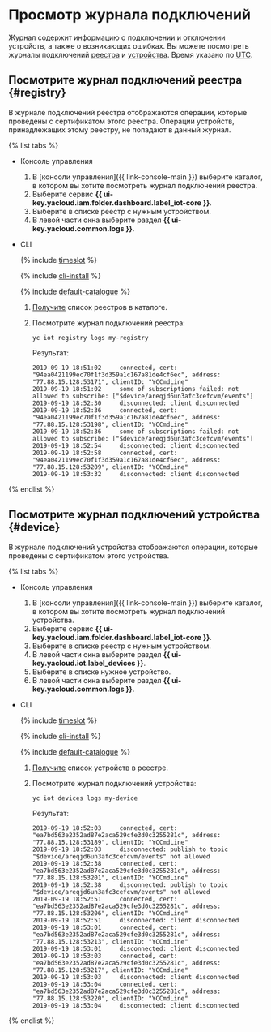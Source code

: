 # Просмотр журнала подключений

Журнал содержит информацию о подключении и отключении устройств, а также о возникающих ошибках. Вы можете посмотреть журналы подключений [реестра](#registry) и [устройства](#device). Время указано по [UTC](https://ru.wikipedia.org/wiki/Всемирное_координированное_время).

## Посмотрите журнал подключений реестра {#registry}

В журнале подключений реестра отображаются операции, которые проведены с сертификатом этого реестра. Операции устройств, принадлежащих этому реестру, не попадают в данный журнал.

{% list tabs %}

- Консоль управления

    1. В [консоли управления]({{ link-console-main }}) выберите каталог, в котором вы хотите посмотреть журнал подключений реестра.
    1. Выберите сервис **{{ ui-key.yacloud.iam.folder.dashboard.label_iot-core }}**.
    1. Выберите в списке реестр с нужным устройством.
    1. В левой части окна выберите раздел **{{ ui-key.yacloud.common.logs }}**.
   
- CLI

  {% include [timeslot](../../_includes/functions/timeslot.md) %}

  {% include [cli-install](../../_includes/cli-install.md) %}
  
  {% include [default-catalogue](../../_includes/default-catalogue.md) %}

  1. [Получите](registry/registry-list.md##registry-list) список реестров в каталоге.

  1. Посмотрите журнал подключений реестра:
  
        ```
        yc iot registry logs my-registry
        ```
		
        Результат:
        ```
        2019-09-19 18:51:02     connected, cert: "94ea0421199ec70f1f3d359a1c167a81de4cf6ec", address: "77.88.15.128:53171", clientID: "YCCmdLine"
        2019-09-19 18:51:02     some of subscriptions failed: not allowed to subscribe: ["$device/areqjd6un3afc3cefcvm/events"]
        2019-09-19 18:52:30     disconnected: client disconnected
        2019-09-19 18:52:36     connected, cert: "94ea0421199ec70f1f3d359a1c167a81de4cf6ec", address: "77.88.15.128:53198", clientID: "YCCmdLine"
        2019-09-19 18:52:36     some of subscriptions failed: not allowed to subscribe: ["$device/areqjd6un3afc3cefcvm/events"]
        2019-09-19 18:52:54     disconnected: client disconnected
        2019-09-19 18:52:58     connected, cert: "94ea0421199ec70f1f3d359a1c167a81de4cf6ec", address: "77.88.15.128:53209", clientID: "YCCmdLine"
        2019-09-19 18:53:32     disconnected: client disconnected
        ```
  
{% endlist %}

## Посмотрите журнал подключений устройства {#device}

В журнале подключений устройства отображаются операции, которые проведены с сертификатом этого устройства.

{% list tabs %}

- Консоль управления

    1. В [консоли управления]({{ link-console-main }}) выберите каталог, в котором вы хотите посмотреть журнал подключений устройства.
    1. Выберите сервис **{{ ui-key.yacloud.iam.folder.dashboard.label_iot-core }}**.
    1. Выберите в списке реестр с нужным устройством.
    1. В левой части окна выберите раздел **{{ ui-key.yacloud.iot.label_devices }}**.
    1. Выберите в списке нужное устройство.
    1. В левой части окна выберите раздел **{{ ui-key.yacloud.common.logs }}**.

- CLI

    {% include [timeslot](../../_includes/functions/timeslot.md) %}

    {% include [cli-install](../../_includes/cli-install.md) %}
  
    {% include [default-catalogue](../../_includes/default-catalogue.md) %}

    1. [Получите](device/device-list.md##device-list) список устройств в реестре.

    2. Посмотрите журнал подключений устройства:

        ```
        yc iot devices logs my-device
        ```

        Результат:
        ```
        2019-09-19 18:52:03     connected, cert: "ea7bd563e2352ad87e2aca529cfe3d0c3255281c", address: "77.88.15.128:53189", clientID: "YCCmdLine"
        2019-09-19 18:52:03     disconnected: publish to topic "$device/areqjd6un3afc3cefcvm/events" not allowed
        2019-09-19 18:52:38     connected, cert: "ea7bd563e2352ad87e2aca529cfe3d0c3255281c", address: "77.88.15.128:53201", clientID: "YCCmdLine"
        2019-09-19 18:52:38     disconnected: publish to topic "$device/areqjd6un3afc3cefcvm/events" not allowed
        2019-09-19 18:52:51     connected, cert: "ea7bd563e2352ad87e2aca529cfe3d0c3255281c", address: "77.88.15.128:53206", clientID: "YCCmdLine"
        2019-09-19 18:52:51     disconnected: client disconnected
        2019-09-19 18:53:01     connected, cert: "ea7bd563e2352ad87e2aca529cfe3d0c3255281c", address: "77.88.15.128:53213", clientID: "YCCmdLine"
        2019-09-19 18:53:01     disconnected: client disconnected
        2019-09-19 18:53:03     connected, cert: "ea7bd563e2352ad87e2aca529cfe3d0c3255281c", address: "77.88.15.128:53217", clientID: "YCCmdLine"
        2019-09-19 18:53:03     disconnected: client disconnected
        2019-09-19 18:53:04     connected, cert: "ea7bd563e2352ad87e2aca529cfe3d0c3255281c", address: "77.88.15.128:53220", clientID: "YCCmdLine"
        2019-09-19 18:53:04     disconnected: client disconnected
        ```
  
{% endlist %}